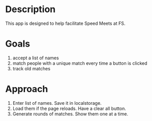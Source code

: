 # Description

This app is designed to help facilitate Speed Meets at FS.

# Goals

1. accept a list of names
2. match people with a unique match every time a button is clicked
3. track old matches

# Approach

1. Enter list of names. Save it in localstorage.
2. Load them if the page reloads. Have a clear all button.
3. Generate rounds of matches. Show them one at a time.
